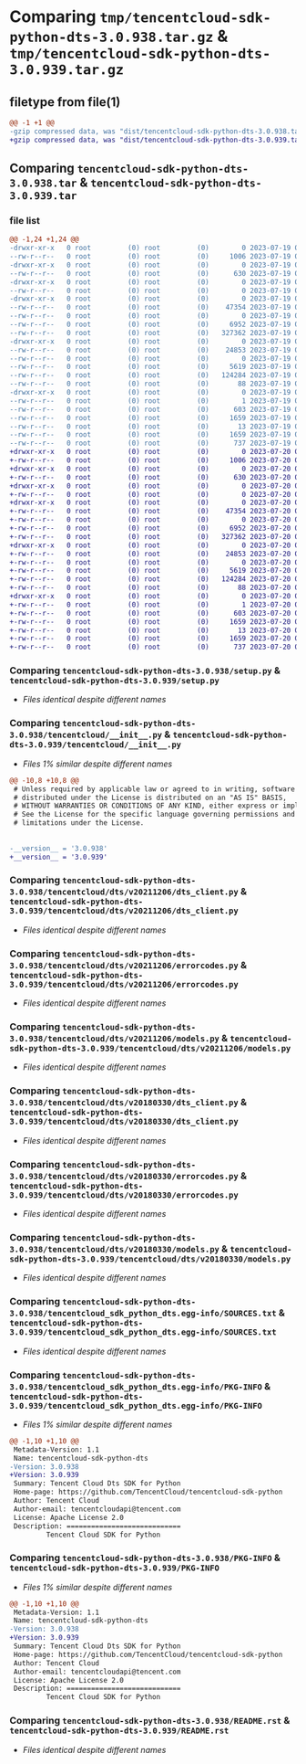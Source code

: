 # Comparing `tmp/tencentcloud-sdk-python-dts-3.0.938.tar.gz` & `tmp/tencentcloud-sdk-python-dts-3.0.939.tar.gz`

## filetype from file(1)

```diff
@@ -1 +1 @@
-gzip compressed data, was "dist/tencentcloud-sdk-python-dts-3.0.938.tar", last modified: Wed Jul 19 00:38:16 2023, max compression
+gzip compressed data, was "dist/tencentcloud-sdk-python-dts-3.0.939.tar", last modified: Thu Jul 20 00:23:15 2023, max compression
```

## Comparing `tencentcloud-sdk-python-dts-3.0.938.tar` & `tencentcloud-sdk-python-dts-3.0.939.tar`

### file list

```diff
@@ -1,24 +1,24 @@
-drwxr-xr-x   0 root         (0) root         (0)        0 2023-07-19 00:38:16.000000 tencentcloud-sdk-python-dts-3.0.938/
--rw-r--r--   0 root         (0) root         (0)     1006 2023-07-19 00:38:16.000000 tencentcloud-sdk-python-dts-3.0.938/setup.py
-drwxr-xr-x   0 root         (0) root         (0)        0 2023-07-19 00:38:16.000000 tencentcloud-sdk-python-dts-3.0.938/tencentcloud/
--rw-r--r--   0 root         (0) root         (0)      630 2023-07-19 00:38:16.000000 tencentcloud-sdk-python-dts-3.0.938/tencentcloud/__init__.py
-drwxr-xr-x   0 root         (0) root         (0)        0 2023-07-19 00:38:16.000000 tencentcloud-sdk-python-dts-3.0.938/tencentcloud/dts/
--rw-r--r--   0 root         (0) root         (0)        0 2023-07-19 00:38:16.000000 tencentcloud-sdk-python-dts-3.0.938/tencentcloud/dts/__init__.py
-drwxr-xr-x   0 root         (0) root         (0)        0 2023-07-19 00:38:16.000000 tencentcloud-sdk-python-dts-3.0.938/tencentcloud/dts/v20211206/
--rw-r--r--   0 root         (0) root         (0)    47354 2023-07-19 00:38:16.000000 tencentcloud-sdk-python-dts-3.0.938/tencentcloud/dts/v20211206/dts_client.py
--rw-r--r--   0 root         (0) root         (0)        0 2023-07-19 00:38:16.000000 tencentcloud-sdk-python-dts-3.0.938/tencentcloud/dts/v20211206/__init__.py
--rw-r--r--   0 root         (0) root         (0)     6952 2023-07-19 00:38:16.000000 tencentcloud-sdk-python-dts-3.0.938/tencentcloud/dts/v20211206/errorcodes.py
--rw-r--r--   0 root         (0) root         (0)   327362 2023-07-19 00:38:16.000000 tencentcloud-sdk-python-dts-3.0.938/tencentcloud/dts/v20211206/models.py
-drwxr-xr-x   0 root         (0) root         (0)        0 2023-07-19 00:38:16.000000 tencentcloud-sdk-python-dts-3.0.938/tencentcloud/dts/v20180330/
--rw-r--r--   0 root         (0) root         (0)    24853 2023-07-19 00:38:16.000000 tencentcloud-sdk-python-dts-3.0.938/tencentcloud/dts/v20180330/dts_client.py
--rw-r--r--   0 root         (0) root         (0)        0 2023-07-19 00:38:16.000000 tencentcloud-sdk-python-dts-3.0.938/tencentcloud/dts/v20180330/__init__.py
--rw-r--r--   0 root         (0) root         (0)     5619 2023-07-19 00:38:16.000000 tencentcloud-sdk-python-dts-3.0.938/tencentcloud/dts/v20180330/errorcodes.py
--rw-r--r--   0 root         (0) root         (0)   124284 2023-07-19 00:38:16.000000 tencentcloud-sdk-python-dts-3.0.938/tencentcloud/dts/v20180330/models.py
--rw-r--r--   0 root         (0) root         (0)       88 2023-07-19 00:38:16.000000 tencentcloud-sdk-python-dts-3.0.938/setup.cfg
-drwxr-xr-x   0 root         (0) root         (0)        0 2023-07-19 00:38:16.000000 tencentcloud-sdk-python-dts-3.0.938/tencentcloud_sdk_python_dts.egg-info/
--rw-r--r--   0 root         (0) root         (0)        1 2023-07-19 00:38:16.000000 tencentcloud-sdk-python-dts-3.0.938/tencentcloud_sdk_python_dts.egg-info/dependency_links.txt
--rw-r--r--   0 root         (0) root         (0)      603 2023-07-19 00:38:16.000000 tencentcloud-sdk-python-dts-3.0.938/tencentcloud_sdk_python_dts.egg-info/SOURCES.txt
--rw-r--r--   0 root         (0) root         (0)     1659 2023-07-19 00:38:16.000000 tencentcloud-sdk-python-dts-3.0.938/tencentcloud_sdk_python_dts.egg-info/PKG-INFO
--rw-r--r--   0 root         (0) root         (0)       13 2023-07-19 00:38:16.000000 tencentcloud-sdk-python-dts-3.0.938/tencentcloud_sdk_python_dts.egg-info/top_level.txt
--rw-r--r--   0 root         (0) root         (0)     1659 2023-07-19 00:38:16.000000 tencentcloud-sdk-python-dts-3.0.938/PKG-INFO
--rw-r--r--   0 root         (0) root         (0)      737 2023-07-19 00:38:16.000000 tencentcloud-sdk-python-dts-3.0.938/README.rst
+drwxr-xr-x   0 root         (0) root         (0)        0 2023-07-20 00:23:15.000000 tencentcloud-sdk-python-dts-3.0.939/
+-rw-r--r--   0 root         (0) root         (0)     1006 2023-07-20 00:23:15.000000 tencentcloud-sdk-python-dts-3.0.939/setup.py
+drwxr-xr-x   0 root         (0) root         (0)        0 2023-07-20 00:23:15.000000 tencentcloud-sdk-python-dts-3.0.939/tencentcloud/
+-rw-r--r--   0 root         (0) root         (0)      630 2023-07-20 00:23:15.000000 tencentcloud-sdk-python-dts-3.0.939/tencentcloud/__init__.py
+drwxr-xr-x   0 root         (0) root         (0)        0 2023-07-20 00:23:15.000000 tencentcloud-sdk-python-dts-3.0.939/tencentcloud/dts/
+-rw-r--r--   0 root         (0) root         (0)        0 2023-07-20 00:23:15.000000 tencentcloud-sdk-python-dts-3.0.939/tencentcloud/dts/__init__.py
+drwxr-xr-x   0 root         (0) root         (0)        0 2023-07-20 00:23:15.000000 tencentcloud-sdk-python-dts-3.0.939/tencentcloud/dts/v20211206/
+-rw-r--r--   0 root         (0) root         (0)    47354 2023-07-20 00:23:15.000000 tencentcloud-sdk-python-dts-3.0.939/tencentcloud/dts/v20211206/dts_client.py
+-rw-r--r--   0 root         (0) root         (0)        0 2023-07-20 00:23:15.000000 tencentcloud-sdk-python-dts-3.0.939/tencentcloud/dts/v20211206/__init__.py
+-rw-r--r--   0 root         (0) root         (0)     6952 2023-07-20 00:23:15.000000 tencentcloud-sdk-python-dts-3.0.939/tencentcloud/dts/v20211206/errorcodes.py
+-rw-r--r--   0 root         (0) root         (0)   327362 2023-07-20 00:23:15.000000 tencentcloud-sdk-python-dts-3.0.939/tencentcloud/dts/v20211206/models.py
+drwxr-xr-x   0 root         (0) root         (0)        0 2023-07-20 00:23:15.000000 tencentcloud-sdk-python-dts-3.0.939/tencentcloud/dts/v20180330/
+-rw-r--r--   0 root         (0) root         (0)    24853 2023-07-20 00:23:15.000000 tencentcloud-sdk-python-dts-3.0.939/tencentcloud/dts/v20180330/dts_client.py
+-rw-r--r--   0 root         (0) root         (0)        0 2023-07-20 00:23:15.000000 tencentcloud-sdk-python-dts-3.0.939/tencentcloud/dts/v20180330/__init__.py
+-rw-r--r--   0 root         (0) root         (0)     5619 2023-07-20 00:23:15.000000 tencentcloud-sdk-python-dts-3.0.939/tencentcloud/dts/v20180330/errorcodes.py
+-rw-r--r--   0 root         (0) root         (0)   124284 2023-07-20 00:23:15.000000 tencentcloud-sdk-python-dts-3.0.939/tencentcloud/dts/v20180330/models.py
+-rw-r--r--   0 root         (0) root         (0)       88 2023-07-20 00:23:15.000000 tencentcloud-sdk-python-dts-3.0.939/setup.cfg
+drwxr-xr-x   0 root         (0) root         (0)        0 2023-07-20 00:23:15.000000 tencentcloud-sdk-python-dts-3.0.939/tencentcloud_sdk_python_dts.egg-info/
+-rw-r--r--   0 root         (0) root         (0)        1 2023-07-20 00:23:15.000000 tencentcloud-sdk-python-dts-3.0.939/tencentcloud_sdk_python_dts.egg-info/dependency_links.txt
+-rw-r--r--   0 root         (0) root         (0)      603 2023-07-20 00:23:15.000000 tencentcloud-sdk-python-dts-3.0.939/tencentcloud_sdk_python_dts.egg-info/SOURCES.txt
+-rw-r--r--   0 root         (0) root         (0)     1659 2023-07-20 00:23:15.000000 tencentcloud-sdk-python-dts-3.0.939/tencentcloud_sdk_python_dts.egg-info/PKG-INFO
+-rw-r--r--   0 root         (0) root         (0)       13 2023-07-20 00:23:15.000000 tencentcloud-sdk-python-dts-3.0.939/tencentcloud_sdk_python_dts.egg-info/top_level.txt
+-rw-r--r--   0 root         (0) root         (0)     1659 2023-07-20 00:23:15.000000 tencentcloud-sdk-python-dts-3.0.939/PKG-INFO
+-rw-r--r--   0 root         (0) root         (0)      737 2023-07-20 00:23:15.000000 tencentcloud-sdk-python-dts-3.0.939/README.rst
```

### Comparing `tencentcloud-sdk-python-dts-3.0.938/setup.py` & `tencentcloud-sdk-python-dts-3.0.939/setup.py`

 * *Files identical despite different names*

### Comparing `tencentcloud-sdk-python-dts-3.0.938/tencentcloud/__init__.py` & `tencentcloud-sdk-python-dts-3.0.939/tencentcloud/__init__.py`

 * *Files 1% similar despite different names*

```diff
@@ -10,8 +10,8 @@
 # Unless required by applicable law or agreed to in writing, software
 # distributed under the License is distributed on an "AS IS" BASIS,
 # WITHOUT WARRANTIES OR CONDITIONS OF ANY KIND, either express or implied.
 # See the License for the specific language governing permissions and
 # limitations under the License.
 
 
-__version__ = '3.0.938'
+__version__ = '3.0.939'
```

### Comparing `tencentcloud-sdk-python-dts-3.0.938/tencentcloud/dts/v20211206/dts_client.py` & `tencentcloud-sdk-python-dts-3.0.939/tencentcloud/dts/v20211206/dts_client.py`

 * *Files identical despite different names*

### Comparing `tencentcloud-sdk-python-dts-3.0.938/tencentcloud/dts/v20211206/errorcodes.py` & `tencentcloud-sdk-python-dts-3.0.939/tencentcloud/dts/v20211206/errorcodes.py`

 * *Files identical despite different names*

### Comparing `tencentcloud-sdk-python-dts-3.0.938/tencentcloud/dts/v20211206/models.py` & `tencentcloud-sdk-python-dts-3.0.939/tencentcloud/dts/v20211206/models.py`

 * *Files identical despite different names*

### Comparing `tencentcloud-sdk-python-dts-3.0.938/tencentcloud/dts/v20180330/dts_client.py` & `tencentcloud-sdk-python-dts-3.0.939/tencentcloud/dts/v20180330/dts_client.py`

 * *Files identical despite different names*

### Comparing `tencentcloud-sdk-python-dts-3.0.938/tencentcloud/dts/v20180330/errorcodes.py` & `tencentcloud-sdk-python-dts-3.0.939/tencentcloud/dts/v20180330/errorcodes.py`

 * *Files identical despite different names*

### Comparing `tencentcloud-sdk-python-dts-3.0.938/tencentcloud/dts/v20180330/models.py` & `tencentcloud-sdk-python-dts-3.0.939/tencentcloud/dts/v20180330/models.py`

 * *Files identical despite different names*

### Comparing `tencentcloud-sdk-python-dts-3.0.938/tencentcloud_sdk_python_dts.egg-info/SOURCES.txt` & `tencentcloud-sdk-python-dts-3.0.939/tencentcloud_sdk_python_dts.egg-info/SOURCES.txt`

 * *Files identical despite different names*

### Comparing `tencentcloud-sdk-python-dts-3.0.938/tencentcloud_sdk_python_dts.egg-info/PKG-INFO` & `tencentcloud-sdk-python-dts-3.0.939/tencentcloud_sdk_python_dts.egg-info/PKG-INFO`

 * *Files 1% similar despite different names*

```diff
@@ -1,10 +1,10 @@
 Metadata-Version: 1.1
 Name: tencentcloud-sdk-python-dts
-Version: 3.0.938
+Version: 3.0.939
 Summary: Tencent Cloud Dts SDK for Python
 Home-page: https://github.com/TencentCloud/tencentcloud-sdk-python
 Author: Tencent Cloud
 Author-email: tencentcloudapi@tencent.com
 License: Apache License 2.0
 Description: ============================
         Tencent Cloud SDK for Python
```

### Comparing `tencentcloud-sdk-python-dts-3.0.938/PKG-INFO` & `tencentcloud-sdk-python-dts-3.0.939/PKG-INFO`

 * *Files 1% similar despite different names*

```diff
@@ -1,10 +1,10 @@
 Metadata-Version: 1.1
 Name: tencentcloud-sdk-python-dts
-Version: 3.0.938
+Version: 3.0.939
 Summary: Tencent Cloud Dts SDK for Python
 Home-page: https://github.com/TencentCloud/tencentcloud-sdk-python
 Author: Tencent Cloud
 Author-email: tencentcloudapi@tencent.com
 License: Apache License 2.0
 Description: ============================
         Tencent Cloud SDK for Python
```

### Comparing `tencentcloud-sdk-python-dts-3.0.938/README.rst` & `tencentcloud-sdk-python-dts-3.0.939/README.rst`

 * *Files identical despite different names*

